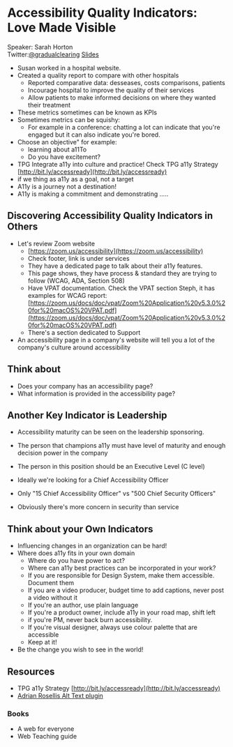# Accessibility Quality Indicators: Love Made Visible 
Speaker: Sarah Horton  
Twitter:[@gradualclearing](https://twitter.com/gradualclearing)
[Slides]()

- Susan worked in a hospital website.
- Created a quality report to compare with other hospitals
    - Reported comparative data: desseases, costs comparisons, patients 
    - Incourage hospital to improve the quality of their services
    - Allow patients to make informed decisions on where they wanted their treatment
- These metrics sometimes can be known as KPIs
- Sometimes  metrics can be squishy: 
    - For example in a conference: chatting a lot can indicate that you're engaged but it can also indicate you're bored.
- Choose an objective" for example:
    -  learning about a11To
    - Do you have excitement?
- TPG Integrate a11y into culture and practice! Check TPG a11y Strategy [http://bit.ly/accessready](http://bit.ly/accessready)
- if we thing as a11y as a goal, not a target
- A11y is a journey not a destination!
- A11y is making a commitment and demonstrating .....


## Discovering Accessibility Quality Indicators in Others
- Let's review Zoom website
    - [https://zoom.us/accessibility](https://zoom.us/accessibility)
    - Check footer, link is under services
    - They have a dedicated page to talk about their a11y features.
    - This page shows, they have process & standard they are trying to follow (WCAG, ADA, Section 508)
    - Have VPAT documentation. Check the VPAT section Steph, it has examples for WCAG report: [https://zoom.us/docs/doc/vpat/Zoom%20Application%20v5.3.0%20for%20macOS%20VPAT.pdf](https://zoom.us/docs/doc/vpat/Zoom%20Application%20v5.3.0%20for%20macOS%20VPAT.pdf)
    - There's a section dedicated to Support
- An accessibility page in a company's website will tell you a lot of the company's culture around accessibility

## Think about
- Does your company has an accessibility page?
- What information is provided in the accessibility page?

## Another Key Indicator is Leadership
- Accessibility maturity can be seen on the leadership sponsoring.
- The person that champions a11y must have level of maturity and enough decision power in the company
- The person in this position should be an Executive Level (C level)
- Ideally we're looking for a Chief Accessibility Officer

- Only "15 Chief Accessibility Officer" vs "500 Chief Security Officers"
- Obviously there's more concern in security than service

## Think about your Own Indicators
- Influencing changes in an organization can be hard!
- Where does a11y fits in your own domain
    - Where do you have power to act?
    - Where can a11y best practices can be incorporated in your work?
    - If you are responsible for Design System, make them accessible. Document them
    - If you are a video producer, budget time to add captions, never post a video without it
    - If you're an author, use plain language
    - If you're a product owner, include a11y in your road map, shift left
    - if you're PM, never back burn accessibility.
    - If you're visual designer, always use colour palette that are accessible 
    - Keep at it!
- Be the change you wish to see in the world!


## Resources
- TPG a11y Strategy [http://bit.ly/accessready](http://bit.ly/accessready)
- [Adrian Rosellis Alt Text plugin](http://bit.ly/tweetalt)

### Books
- A web for everyone
- Web Teaching guide